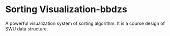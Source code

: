 # Sorting Visualization-bbdzs
 A powerful visualization system of sorting algorithm. It is a course design of SWU data structure.
